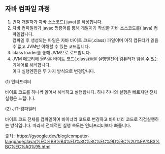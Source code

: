 ## 자바 컴파일 과정

1. 먼저 개발자가 자바 소스코드(.java)를 작성합니다.   
2. 자바 컴파일러가 javac 명령어를 통해 개발자가 작성한 자바 소스코드를(.java) 컴파일합니다.    
컴파일 후 생성되는 파일은 자바 바이트 코드(.class) 파일이며 아직 컴퓨터가 읽을 수 없고 JVM만 이해할 수 있는 코드입니다.  
3. class loader를 통해 JVM으로 로드합니다.   
4. JVM 메모리에 올라온 바이트 코드(.class)들을 실행엔진이 컴퓨터가 읽을 수 있는 기계어로 해석합니다.  
이때 실행엔진은 두 가지 방식으로 변경합니다.   
  
  (1) 인터프리터    
     
  바이트 코드를 하나씩 읽어서 해석하고 실행합니다. 하나 하나의 실행은 빠르지만 전체 실행은 느립니다.   
    
  (2) JIT-컴파일러    
    
  바이트 코드 전체를 컴파일하여 바이너리 코드로 변경하고 바이너리 코드로 직접실행하는 방식입니다. 따라서 전체적인 실행 속도는 인터프리터보다 빠릅니다.  
  
  출처 : https://gyoogle.dev/blog/computer-language/Java/%EC%BB%B4%ED%8C%8C%EC%9D%BC%20%EA%B3%BC%EC%A0%95.html
